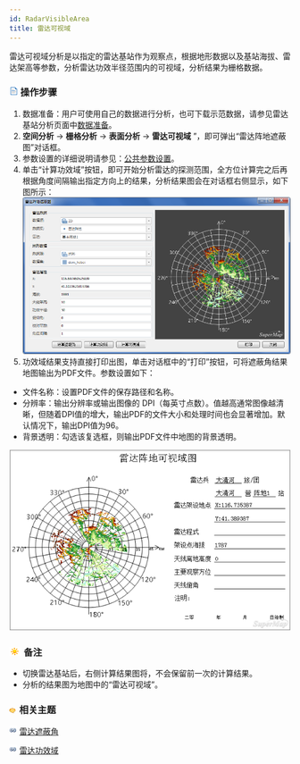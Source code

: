 ```yaml
---
id: RadarVisibleArea
title: 雷达可视域
---
```

雷达可视域分析是以指定的雷达基站作为观察点，根据地形数据以及基站海拔、雷达架高等参数，分析雷达功效半径范围内的可视域，分析结果为栅格数据。

### ![](../../../img/read.gif) 操作步骤

1. 数据准备：用户可使用自己的数据进行分析，也可下载示范数据，请参见雷达基站分析页面中[数据准备](RadarAnalyst)。
2. **空间分析** -> **栅格分析** -> **表面分析** -> **雷达可视域** ”，即可弹出“雷达阵地遮蔽图”对话框。
3. 参数设置的详细说明请参见：[公共参数设置](RadarAnalyst)。
4. 单击“计算功效域”按钮，即可开始分析雷达的探测范围，全方位计算完之后再根据角度间隔输出指定方向上的结果，分析结果图会在对话框右侧显示，如下图所示：  ![](img/VisibleAreaResult.png)  
5. 功效域结果支持直接打印出图，单击对话框中的“打印”按钮，可将遮蔽角结果地图输出为PDF文件。参数设置如下： 
  * 文件名称：设置PDF文件的保存路径和名称。
  * 分辨率：输出分辨率或输出图像的 DPI（每英寸点数）。值越高通常图像越清晰，但随着DPI值的增大，输出PDF的文件大小和处理时间也会显著增加。默认情况下，输出DPI值为96。 
  * 背景透明：勾选该复选框，则输出PDF文件中地图的背景透明。

![](img/PrintowerDomainResult.png)  

### ![](../../../img/note.png) 备注

* 切换雷达基站后，右侧计算结果图将，不会保留前一次的计算结果。
* 分析的结果图为地图中的“雷达可视域”。

### ![](../../../img/seealso.png) 相关主题

![](../../../img/smalltitle.png) [雷达遮蔽角](RadarShieldingAngle)

![](../../../img/smalltitle.png) [雷达功效域](RadarPowerDomain)
